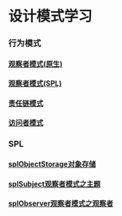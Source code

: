 # 设计模式学习

### 行为模式
#### [观察者模式(原生)](https://github.com/zhangrenjie/patterns/tree/master/observer)
#### [观察者模式(SPL)](https://github.com/zhangrenjie/patterns/tree/master/spl_observer)
#### [责任链模式](https://github.com/zhangrenjie/patterns/tree/master/ChainOfResponsibilities)
#### [访问者模式](https://github.com/zhangrenjie/patterns/tree/master/Vistor)


### SPL
#### [splObjectStorage对象存储](https://github.com/zhangrenjie/patterns/tree/master/spl/SplObjectStorage)
#### [splSubject观察者模式之主题](https://github.com/zhangrenjie/patterns/tree/master/spl_observer/user/subjects)
#### [splObserver观察者模式之观察者](https://github.com/zhangrenjie/patterns/tree/master/spl_observer/user/observers)


